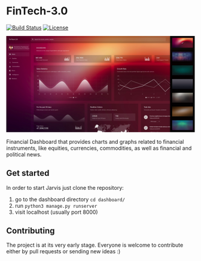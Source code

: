 # FinTech-3.0

[![Build Status](https://travis-ci.org/KonstantinosTsivis/FinTech-3.0.svg?branch=master)](https://travis-ci.org/KonstantinosTsivis/FinTech-3.0)
[![License](http://img.shields.io/:license-mit-blue.svg)](http://octopress.mit-license.org)


![FinTech 3.0](homepage.jpg)

Financial Dashboard that provides charts and graphs related to financial instruments, like equities, currencies, commodities, as well as financial and political news. 

## Get started
In order to start Jarvis just clone the repository:
1. go to the dashboard directory `cd dashboard/`
2. run `python3 manage.py runserver`
3. visit localhost (usually port 8000)

## Contributing 
The project is at its very early stage.
Everyone is welcome to contribute either by pull requests or sending new ideas :)
